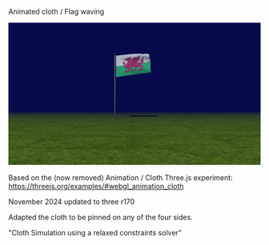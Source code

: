 

Animated cloth / Flag waving

![enter image description here](https://github.com/kellycode/flag-waving/raw/main/public_img.jpg)

Based on the (now removed) Animation / Cloth Three.js experiment:
https://threejs.org/examples/#webgl_animation_cloth

November 2024 updated to three r170

Adapted the cloth to be pinned on any of the four sides.

"Cloth Simulation using a relaxed constraints solver"
